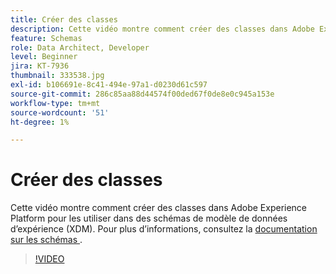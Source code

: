```yaml
---
title: Créer des classes
description: Cette vidéo montre comment créer des classes dans Adobe Experience Platform pour les utiliser dans des schémas de modèle de données d’expérience (XDM).
feature: Schemas
role: Data Architect, Developer
level: Beginner
jira: KT-7936
thumbnail: 333538.jpg
exl-id: b106691e-8c41-494e-97a1-d0230d61c597
source-git-commit: 286c85aa88d44574f00ded67f0de8e0c945a153e
workflow-type: tm+mt
source-wordcount: '51'
ht-degree: 1%

---
```


# Créer des classes

Cette vidéo montre comment créer des classes dans Adobe Experience Platform pour les utiliser dans des schémas de modèle de données d’expérience (XDM). Pour plus d’informations, consultez la [&#x200B; documentation sur les schémas &#x200B;](https://experienceleague.adobe.com/docs/experience-platform/xdm/home.html?lang=fr).

>[!VIDEO](https://video.tv.adobe.com/v/3413622?learn=on&enablevpops&captions=fre_fr)
